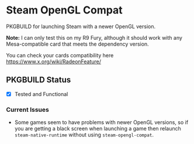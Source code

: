 # Steam OpenGL Compat
PKGBUILD for launching Steam with a newer OpenGL version.  

**Note:** I can only test this on my R9 Fury, although it should work with any Mesa-compatible card that meets the dependency version.  

You can check your cards compatibility here https://www.x.org/wiki/RadeonFeature/

## PKGBUILD Status  
- [x] Tested and Functional

### Current Issues
*   Some games seem to have problems with newer OpenGL versions, so if you are getting a black screen when launching a game then relaunch `steam-native-runtime` without using `steam-opengl-compat`.
